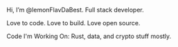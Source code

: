 Hi, I’m @lemonFlavDaBest. Full stack developer.


Love to code. 
Love to build. 
Love open source. 


Code I'm Working On: Rust, data, and crypto stuff mostly.

